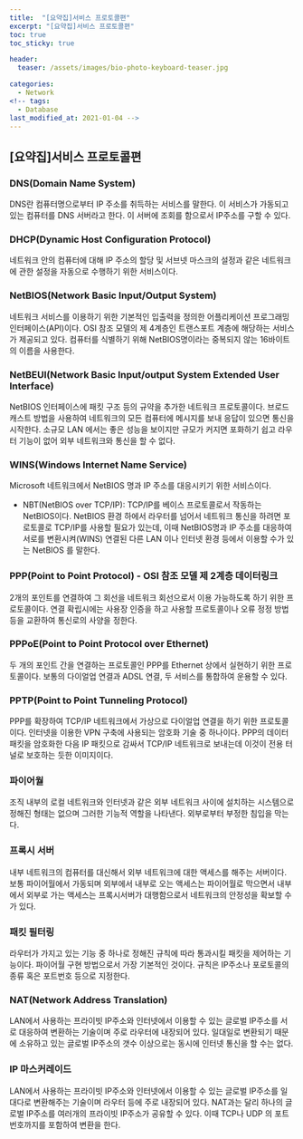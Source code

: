 ```yaml
---
title:  "[요약집]서비스 프로토콜편"
excerpt: "[요약집]서비스 프로토콜편"
toc: true
toc_sticky: true

header:
  teaser: /assets/images/bio-photo-keyboard-teaser.jpg

categories:
  - Network
<!-- tags:
  - Database 
last_modified_at: 2021-01-04 -->
---
```

## [요약집]서비스 프로토콜편

### DNS(Domain Name System)
DNS란 컴퓨터명으로부터 IP 주소를 취득하는 서비스를 말한다. 이 서비스가 가동되고 있는 컴퓨터를 DNS 서버라고 한다. 이 서버에 조회를 함으로서 IP주소를 구할 수 있다.

### DHCP(Dynamic Host Configuration Protocol)
네트워크 안의 컴퓨터에 대해 IP 주소의 할당 및 서브넷 마스크의 설정과 같은 네트워크에 관한 설정을 자동으로 수행하기 위한 서비스이다.

### NetBIOS(Network Basic Input/Output System)
네트워크 서비스를 이용하기 위한 기본적인 입출력을 정의한 어플리케이션 프로그래밍 인터페이스(API)이다. OSI 참조 모델의 제 4계층인 트랜스포트 계층에 해당하는 서비스가 제공되고 있다.
컴퓨터를 식별하기 위해 NetBIOS명이라는 중복되지 않는 16바이트의 이름을 사용한다. 

### NetBEUI(Network Basic Input/output System Extended User Interface)
NetBIOS 인터페이스에 패킷 구조 등의 규약을 추가한 네트워크 프로토콜이다. 브로드캐스트 방법을 사용하여 네트워크의 모든 컴퓨터에 메시지를 보내 응답이 있으면 통신을 시작한다.
소규모 LAN 에서는 좋은 성능을 보이지만 규모가 커지면 포화하기 쉽고 라우터 기능이 없어 외부 네트워크와 통신을 할 수 없다.

### WINS(Windows Internet Name Service)
Microsoft 네트워크에서 NetBIOS 명과 IP 주소를 대응시키기 위한 서비스이다. 

- NBT(NetBIOS over TCP/IP): TCP/IP를 베이스 프로토콜로서 작동하는 NetBIOS이다. NetBIOS 환경 하에서 라우터를 넘어서 네트워크 통신을 하려면 포로토콜로 TCP/IP를 사용할 필요가 있는데,
이때 NetBIOS명과 IP 주소를 대응하여 서로를 변환시켜(WINS) 연결된 다른 LAN 이나 인터넷 환경 등에서 이용할 수가 있는 NetBIOS 를 말한다.

### PPP(Point to Point Protocol) - OSI 참조 모델 제 2계층 데이터링크
2개의 포인트를 연결하여 그 회선을 네트워크 회선으로서 이용 가능하도록 하기 위한 프로토콜이다. 연결 확립시에는 사용장 인증을 하고 사용할 프로토콜이나 오류 정정 방법 등을 교환하여 통신로의 사양을 정한다.

### PPPoE(Point to Point Protocol over Ethernet)
두 개의 포인트 간을 연결하는 프로토콜인 PPP를 Ethernet 상에서 실현하기 위한 프로토콜이다. 보통의 다이얼업 연결과 ADSL 연결, 두 서비스를 통합하여 운용할 수 있다.

### PPTP(Point to Point Tunneling Protocol)
PPP를 확장하여 TCP/IP 네트워크에서 가상으로 다이얼업 연결을 하기 위한 프로토콜이다. 인터넷을 이용한 VPN 구축에 사용되는 암호화 기술 중 하나이다.
PPP의 데이터 패킷을 암호화한 다음 IP 패킷으로 감싸서 TCP/IP 네트워크로 보내는데 이것이 전용 터널로 보호하는 듯한 이미지이다.

### 파이어월
조직 내부의 로컬 네트워크와 인터넷과 같은 외부 네트워크 사이에 설치하는 시스템으로 정해진 형태는 없으며 그러한 기능적 역할을 나타낸다. 외부로부터 부정한 침입을 막는다.

### 프록시 서버
내부 네트워크의 컴퓨터를 대신해서 외부 네트워크에 대한 액세스를 해주는 서버이다. 보통 파이어월에서 가동되며 외부에서 내부로 오는 액세스는 파이어월로 막으면서 내부에서 외부로 가는 
액세스는 프록시서버가 대행함으로서 네트워크의 안정성을 확보할 수가 있다.

### 패킷 필터링
라우터가 가지고 있는 기능 중 하나로 정해진 규칙에 따라 통과시킬 패킷을 제어하는 기능이다. 파이어월 구현 방법으로서 가장 기본적인 것이다. 규칙은 IP주소나 포로토콜의 종류 혹은 포트번호 등으로
지정한다.

### NAT(Network Address Translation)
LAN에서 사용하는 프라이빗 IP주소와 인터넷에서 이용할 수 있는 글로벌 IP주소를 서로 대응하여 변환하는 기술이며 주로 라우터에 내장되어 있다. 일대일로 변환되기 때문에 소유하고 있는 글로벌 IP주소의 
갯수 이상으로는 동시에 인터넷 통신을 할 수는 없다.

### IP 마스커레이드
LAN에서 사용하는 프라이빗 IP주소와 인터넷에서 이용할 수 있는 글로벌 IP주소를 일대다로 변환해주는 기술이며 라우터 등에 주로 내장되어 있다. NAT과는 달리 하나의 글로벌 IP주소를 여러개의 프라이빗 
IP주소가 공유할 수 있다. 이때 TCP나 UDP 의 포트 번호까지를 포함하여 변환을 한다. 















